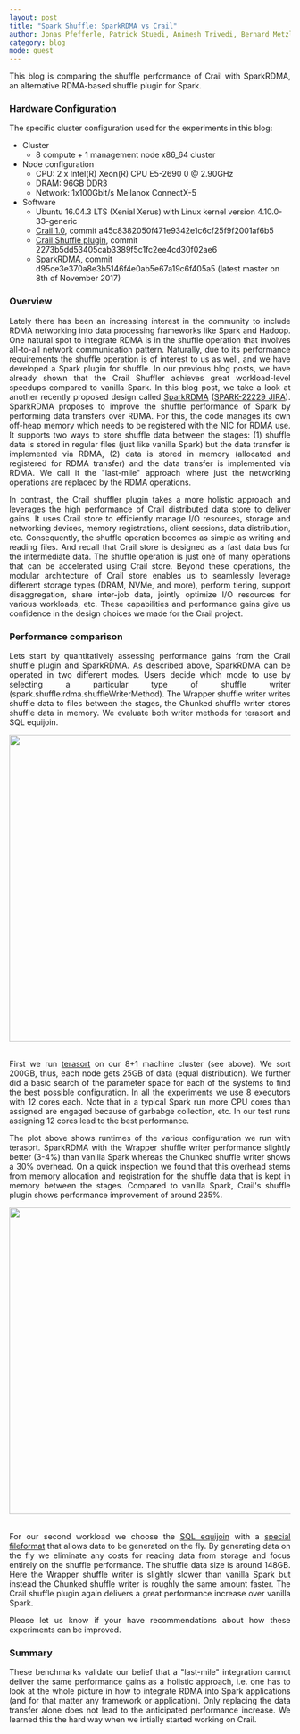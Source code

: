 ```yaml
---
layout: post
title: "Spark Shuffle: SparkRDMA vs Crail"
author: Jonas Pfefferle, Patrick Stuedi, Animesh Trivedi, Bernard Metzler, Adrian Schuepbach
category: blog
mode: guest
---
```


<div style="text-align: justify">
<p>
This blog is comparing the shuffle performance of Crail with SparkRDMA, an alternative RDMA-based shuffle plugin for Spark.
</p>
</div>

### Hardware Configuration

The specific cluster configuration used for the experiments in this blog:

* Cluster
  * 8 compute + 1 management node x86_64 cluster
* Node configuration
  * CPU: 2 x Intel(R) Xeon(R) CPU E5-2690 0 @ 2.90GHz
  * DRAM: 96GB DDR3
  * Network: 1x100Gbit/s Mellanox ConnectX-5
* Software
  * Ubuntu 16.04.3 LTS (Xenial Xerus) with Linux kernel version 4.10.0-33-generic
  * <a href="https://github.com/zrlio/crail">Crail 1.0</a>, commit a45c8382050f471e9342e1c6cf25f9f2001af6b5
  * <a href="">Crail Shuffle plugin</a>, commit 2273b5dd53405cab3389f5c1fc2ee4cd30f02ae6 
  * <a href="https://github.com/Mellanox/SparkRDMA">SparkRDMA</a>, commit d95ce3e370a8e3b5146f4e0ab5e67a19c6f405a5 (latest master on 8th of November 2017)

### Overview
<div style="text-align: justify">
<p>
Lately there has been an increasing interest in the community to include RDMA networking into data processing frameworks like Spark and Hadoop. One natural spot to integrate RDMA is in the shuffle operation that involves all-to-all network communication pattern. Naturally, due to its performance requirements the shuffle operation is of interest to us as well, and we have developed a Spark plugin for shuffle. In our previous blog posts, we have already shown that the Crail Shuffler achieves great workload-level speedups compared to vanilla Spark. In this blog post, we take a look at another recently proposed design called <a href="https://github.com/Mellanox/SparkRDMA">SparkRDMA</a> (<a href="https://issues.apache.org/jira/browse/SPARK-22229">SPARK-22229 JIRA</a>). SparkRDMA proposes to improve the shuffle performance of Spark by performing data transfers over RDMA. For this, the code manages its own off-heap memory which needs to be registered with the NIC for RDMA use. It supports two ways to store shuffle data between the stages: (1) shuffle data is stored in regular files (just like vanilla Spark) but the data transfer is implemented via RDMA, (2) data is stored in memory (allocated and registered for RDMA transfer) and the data transfer is implemented via RDMA. We call it the "last-mile" approach where just the networking operations are replaced by the RDMA operations.
</p>
<p>
In contrast, the Crail shuffler plugin takes a more holistic approach and leverages the high performance of Crail distributed data store to deliver gains. It uses Crail store to efficiently manage I/O resources, storage and networking devices, memory registrations, client sessions, data distribution, etc. Consequently, the shuffle operation becomes as simple as writing and reading files. And recall that Crail store is designed as a fast data bus for the intermediate data. The shuffle operation is just one of many operations that can be accelerated using Crail store. Beyond these operations, the modular architecture of Crail store enables us to seamlessly leverage different storage types (DRAM, NVMe, and more), perform tiering, support disaggregation, share inter-job data, jointly optimize I/O resources for various workloads, etc. These capabilities and performance gains give us confidence in the design choices we made for the Crail project.
</p>
</div>

### Performance comparison
<div style="text-align: justify">
<p>Lets start by quantitatively assessing performance gains from the Crail shuffle plugin and SparkRDMA. As described above, SparkRDMA can be operated in two different modes. Users decide which mode to use by selecting a particular type of shuffle writer (spark.shuffle.rdma.shuffleWriterMethod). The Wrapper shuffle writer writes shuffle data to files between the stages, the Chunked shuffle writer stores shuffle data in memory. We evaluate both writer methods for terasort and SQL equijoin.
</p>
</div>
<div style="text-align:center"><img src ="{{ site.base }}/img/blog/rdma-shuffle/terasort.svg" width="550"/></div>
<br>
<div style="text-align: justify">
<p>
First we run <a href="https://github.com/zrlio/crail-spark-terasort">terasort</a> on our 8+1 machine cluster (see above). We sort 200GB, thus, each node gets 25GB of data (equal distribution). We further did a basic search of the parameter space for each of the systems to find the best possible configuration. In all the experiments we use 8 executors with 12 cores each. Note that in a typical Spark run more CPU cores than assigned are engaged because of garbabge collection, etc. In our test runs assigning 12 cores lead to the best performance.
</p>
<p>
The plot above shows runtimes of the various configuration we run with terasort. SparkRDMA with the Wrapper shuffle writer performance slightly better (3-4%) than vanilla Spark whereas the Chunked shuffle writer shows a 30% overhead. On a quick inspection we found that this overhead stems from memory allocation and registration for the shuffle data that is kept in memory between the stages. Compared to vanilla Spark, Crail's shuffle plugin shows performance improvement of around 235%.
</p>
</div>
<div style="text-align:center"><img src ="{{ site.base }}/img/blog/rdma-shuffle/sql.svg" width="550"/></div>
<br>

<div style="text-align: justify">
<p>
For our second workload we choose the <a href="https://github.com/zrlio/sql-benchmarks">SQL equijoin</a> with a <a href="https://github.com/zrlio/spark-nullio-fileformat">special fileformat</a> that allows data to be generated on the fly. By generating data on the fly we eliminate any costs for reading data from storage and focus entirely on the shuffle performance. The shuffle data size is around 148GB. Here the Wrapper shuffle writer is slightly slower than vanilla Spark but instead the Chunked shuffle writer is roughly the same amount faster. The Crail shuffle plugin again delivers a great performance increase over vanilla Spark.
</p>
</div>

<div style="text-align: justify">
<p>Please let us know if your have recommendations about how these experiments can be improved.</p>
</div>

### Summary

<div style="text-align: justify">
<p>
These benchmarks validate our belief that a "last-mile" integration cannot deliver the same performance gains as a holistic approach, i.e. one has to look at the whole picture in how to integrate RDMA into Spark applications (and for that matter any framework or application). Only replacing the data transfer alone does not lead to the anticipated performance increase. We learned this the hard way when we intially started working on Crail.
</p>

</div>

